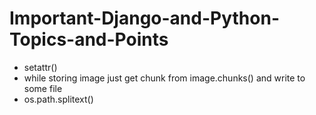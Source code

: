 # Important-Django-and-Python-Topics-and-Points
 
  - setattr()
  - while storing image just get chunk from image.chunks() and write to some file
  - os.path.splitext()
